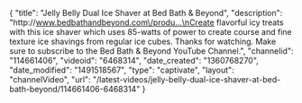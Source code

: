 {
    "title": "Jelly Belly Dual Ice Shaver at Bed Bath & Beyond",
    "description": "http:\/\/www.bedbathandbeyond.com\/produ...\nCreate flavorful icy treats with this ice shaver which uses 85-watts of power to create course and fine texture ice shavings from regular ice cubes. Thanks for watching. Make sure to subscribe to the Bed Bath & Beyond YouTube Channel.",
    "channelid": "114661406",
    "videoid": "6468314",
    "date_created": "1360768270",
    "date_modified": "1491518567",
    "type": "captivate",
    "layout": "channelVideo",
    "url": "\/latest-videos\/jelly-belly-dual-ice-shaver-at-bed-bath-beyond\/114661406-6468314"
}